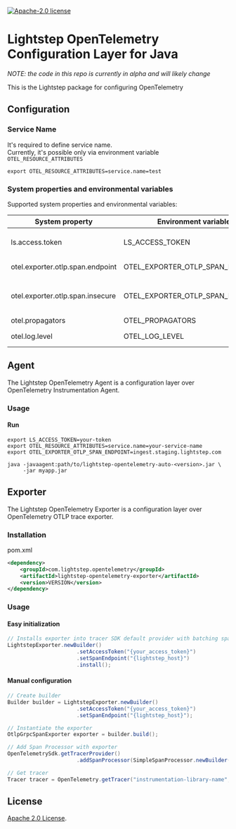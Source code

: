 [![Apache-2.0 license](https://img.shields.io/badge/license-Apache%202.0-blue.svg)](https://opensource.org/licenses/Apache-2.0)

# Lightstep OpenTelemetry Configuration Layer for Java

_NOTE: the code in this repo is currently in alpha and will likely change_

This is the Lightstep package for configuring OpenTelemetry

## Configuration

### Service Name

It's required to define service name.  
Currently, it's possible only via environment variable `OTEL_RESOURCE_ATTRIBUTES`

```shell script
export OTEL_RESOURCE_ATTRIBUTES=service.name=test
```

###  System properties and environmental variables
Supported system properties and environmental variables:

| System property                  | Environment variable             | Purpose                         | Default              | 
|----------------------------------|----------------------------------|---------------------------------|----------------------|       
| ls.access.token                  | LS_ACCESS_TOKEN                  | Token for Lightstep access      |                      |                        
| otel.exporter.otlp.span.endpoint | OTEL_EXPORTER_OTLP_SPAN_ENDPOINT | Satellite URL                   | ingest.lightstep.com |
| otel.exporter.otlp.span.insecure | OTEL_EXPORTER_OTLP_SPAN_INSECURE | Use insecure transport or not   | false                |
| otel.propagators                 | OTEL_PROPAGATORS                 | Propagator                      | b3                   |
| otel.log.level                   | OTEL_LOG_LEVEL                   | Log level for agent             | info                 |

## Agent
The Lightstep OpenTelemetry Agent is a configuration layer over OpenTelemetry Instrumentation Agent.

### Usage

#### Run

```shell script
export LS_ACCESS_TOKEN=your-token
export OTEL_RESOURCE_ATTRIBUTES=service.name=your-service-name
export OTEL_EXPORTER_OTLP_SPAN_ENDPOINT=ingest.staging.lightstep.com

java -javaagent:path/to/lightstep-opentelemetry-auto-<version>.jar \
     -jar myapp.jar
```


## Exporter

The Lightstep OpenTelemetry Exporter is a configuration layer over OpenTelemetry OTLP trace exporter.

### Installation

pom.xml

```xml
<dependency>
    <groupId>com.lightstep.opentelemetry</groupId>
    <artifactId>lightstep-opentelemetry-exporter</artifactId>
    <version>VERSION</version>
</dependency>
```

### Usage

#### Easy initialization

```java
// Installs exporter into tracer SDK default provider with batching span processor.
LightstepExporter.newBuilder()
                      .setAccessToken("{your_access_token}")
                      .setSpanEndpoint("{lightstep_host}")
                      .install();
```

#### Manual configuration

```java
// Create builder
Builder builder = LightstepExporter.newBuilder()
                      .setAccessToken("{your_access_token}")
                      .setSpanEndpoint("{lightstep_host}");

// Instantiate the exporter
OtlpGrpcSpanExporter exporter = builder.build();

// Add Span Processor with exporter
OpenTelemetrySdk.getTracerProvider()
                      .addSpanProcessor(SimpleSpanProcessor.newBuilder(exporter).build());

// Get tracer
Tracer tracer = OpenTelemetry.getTracer("instrumentation-library-name", "1.0.0");
```

## License

[Apache 2.0 License](./LICENSE).